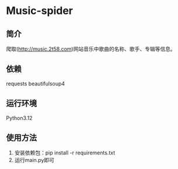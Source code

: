 # Music-spider
## 简介
爬取(http://music.2t58.com)网站音乐中歌曲的名称、歌手、专辑等信息。
## 依赖
requests
beautifulsoup4
## 运行环境
Python3.12
## 使用方法
1. 安装依赖包：pip install -r requirements.txt
2. 运行main.py即可
